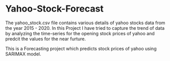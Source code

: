 # Yahoo-Stock-Forecast
The yahoo_stock.csv file contains various details of yahoo stocks data from the year 2015 - 2020.
In this Project I have tried to capture the trend of data by analyzing the time-series for the opening stock prices of yahoo and predcit the values for the near furture. 

This is a Forecasting project which predicts stock prices of yahoo using SARIMAX model.
